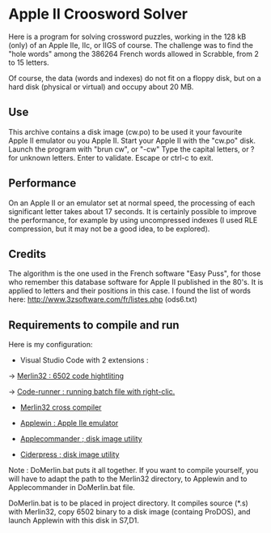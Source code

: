 # Apple II Croosword Solver

Here is a program for solving crossword puzzles, working in the 128 kB (only) of an Apple IIe, IIc, or IIGS of course.
The challenge was to find the "hole words" among the 386264 French words allowed in Scrabble, from 2 to 15 letters.

Of course, the data (words and indexes) do not fit on a floppy disk, but on a hard disk (physical or virtual) and occupy about 20 MB.

## Use
This archive contains a disk image (cw.po) to be used it your favourite Apple II emulator ou you Apple II.
Start your Apple II with the "cw.po" disk.
Launch the program with "brun cw", or "-cw"
Type the capital letters, or ? for unknown letters. Enter to validate. Escape or ctrl-c to exit.

## Performance
On an Apple II or an emulator set at normal speed, the processing of each significant letter takes about 17 seconds.
It is certainly possible to improve the performance, for example by using uncompressed indexes (I used RLE compression, but it may not be a good idea, to be explored).

## Credits
The algorithm is the one used in the French software "Easy Puss", for those who remember this database software for Apple II published in the 80's. It is applied to letters and their positions in this case.
I found the list of words here: http://www.3zsoftware.com/fr/listes.php
(ods6.txt)

## Requirements to compile and run

Here is my configuration:

* Visual Studio Code with 2 extensions :

-> [Merlin32 : 6502 code hightliting](marketplace.visualstudio.com/items?itemName=olivier-guinart.merlin32)

-> [Code-runner :  running batch file with right-clic.](marketplace.visualstudio.com/items?itemName=formulahendry.code-runner)

* [Merlin32 cross compiler](brutaldeluxe.fr/products/crossdevtools/merlin)

* [Applewin : Apple IIe emulator](github.com/AppleWin/AppleWin)

* [Applecommander ; disk image utility](applecommander.sourceforge.net)

* [Ciderpress ; disk image utility](a2ciderpress.com)

Note :
DoMerlin.bat puts it all together. If you want to compile yourself, you will have to adapt the path to the Merlin32 directory, to Applewin and to Applecommander in DoMerlin.bat file.

DoMerlin.bat is to be placed in project directory.
It compiles source (*.s) with Merlin32, copy 6502 binary to a disk image (containg ProDOS), and launch Applewin with this disk in S7,D1.

